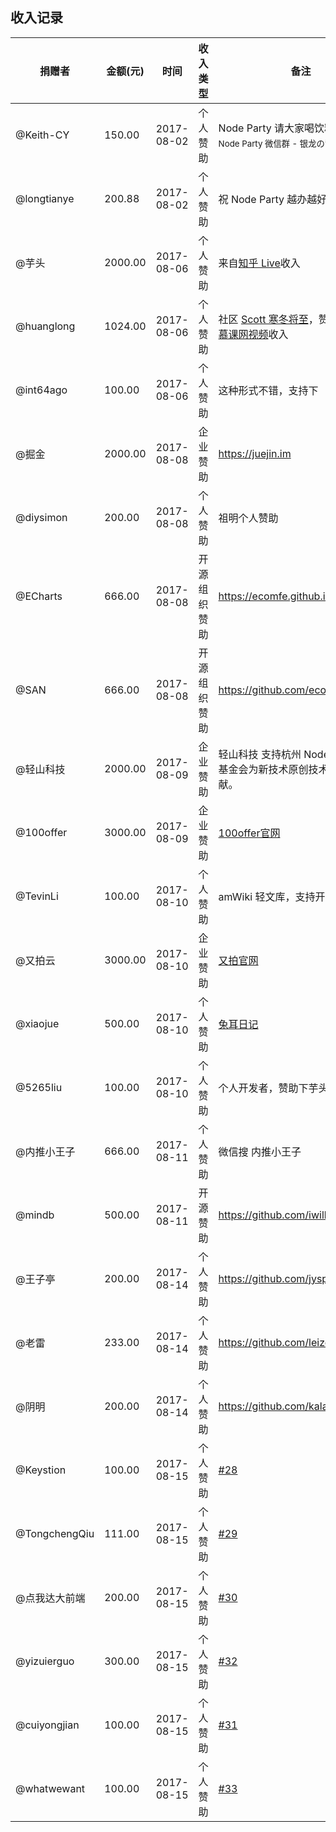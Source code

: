 ## 收入记录

| 捐赠者 | 金额(元) | 时间| 收入类型 | 备注 | 
|-------|-----|------------|----------|-----------------------|
| @Keith-CY | 150.00 | 2017-08-02 | 个人赞助 | Node Party 请大家喝饮料（<small>杭州 Node Party 微信群 - 银龙の背</small>）|
| @longtianye  | 200.88 | 2017-08-02 | 个人赞助 | 祝 Node Party 越办越好 |
| @芋头  | 2000.00 | 2017-08-06 | 个人赞助 | 来自[知乎 Live](https://www.zhihu.com/lives/869191435990204416)收入 |
| @huanglong  | 1024.00 | 2017-08-06 | 个人赞助 | 社区 [Scott 寒冬将至](https://cnodejs.org/user/huanglong)，赞助主要来自[慕课网视频](http://www.imooc.com/t/108492)收入 |
| @int64ago  | 100.00 | 2017-08-06 | 个人赞助 | 这种形式不错，支持下 |
| @掘金  | 2000.00 | 2017-08-08 | 企业赞助 | https://juejin.im |
| @diysimon  | 200.00 | 2017-08-08 | 个人赞助 | 祖明个人赞助 |
| @ECharts  | 666.00 | 2017-08-08 | 开源组织赞助 | https://ecomfe.github.io/san/ |
| @SAN  | 666.00 | 2017-08-08 | 开源组织赞助 | https://github.com/ecomfe/echarts |
| @轻山科技  | 2000.00 | 2017-08-09 | 企业赞助 | 轻山科技 支持杭州 NodeParty 开源基金会为新技术原创技术内容的贡献。 |
| @100offer  | 3000.00 | 2017-08-09 | 企业赞助 | [100offer官网](https://100offer.com/?utm_source=NodeParty&utm_medium=display&utm_campaign=NodeParty&campaign_code=NodeParty) |
| @TevinLi  | 100.00 | 2017-08-10 | 个人赞助 | amWiki 轻文库，支持开源事业 |
| @又拍云  | 3000.00 | 2017-08-10 | 企业赞助 | [又拍官网](https://www.upyun.com/) |
| @xiaojue  | 500.00 | 2017-08-10 | 个人赞助 | [兔耳日记](http://www.tuer.me) |
| @5265liu  | 100.00 | 2017-08-10 | 个人赞助 | 个人开发者，赞助下芋头的活动 |
| @内推小王子  | 666.00 | 2017-08-11 | 个人赞助 | 微信搜 内推小王子 |
| @mindb  | 500.00 | 2017-08-11 | 开源赞助 | https://github.com/iwillwen/mindb |
| @王子亭  | 200.00 | 2017-08-14 | 个人赞助 | https://github.com/jysperm |
| @老雷  | 233.00 | 2017-08-14 | 个人赞助 | https://github.com/leizongmin |
| @阴明  | 200.00 | 2017-08-14 | 个人赞助 | https://github.com/kalasoo |
| @Keystion | 100.00 | 2017-08-15 | 个人赞助 | [#28](https://github.com/Hangzhou-Node-Party/JS-OpenSource-Foundation/issues/28) |
| @TongchengQiu | 111.00 | 2017-08-15 | 个人赞助 | [#29](https://github.com/Hangzhou-Node-Party/JS-OpenSource-Foundation/issues/29) |
| @点我达大前端 | 200.00 | 2017-08-15 | 个人赞助 | [#30](https://github.com/Hangzhou-Node-Party/JS-OpenSource-Foundation/issues/30) |
| @yizuierguo | 300.00 | 2017-08-15 | 个人赞助 | [#32](https://github.com/Hangzhou-Node-Party/JS-OpenSource-Foundation/issues/32) |
| @cuiyongjian | 100.00 | 2017-08-15 | 个人赞助 | [#31](https://github.com/Hangzhou-Node-Party/JS-OpenSource-Foundation/issues/31) |
| @whatwewant | 100.00 | 2017-08-15 | 个人赞助 | [#33](https://github.com/Hangzhou-Node-Party/JS-OpenSource-Foundation/issues/33) |
